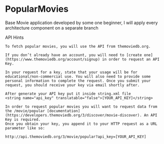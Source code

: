 # PopularMovies
Base Movie application developed by some one beginner, I will apply every architecture component on a separate branch

 API Hints

    To fetch popular movies, you will use the API from themoviedb.org.

    If you don’t already have an account, you will need to [create one](https://www.themoviedb.org/account/signup) in order to request an API Key. 
   
    In your request for a key, state that your usage will be for educational/non-commercial use. You will also need to provide some personal information to complete the request. Once you submit your request, you should receive your key via email shortly after.

    After generate your API key put it inside string.xml file 
    <string name="api_key" translatable="false">[YOUR_API_KEY]</string>
    
    In order to request popular movies you will want to request data from the /movie/popular [documentation](https://developers.themoviedb.org/3/discover/movie-discover). An API Key is required.
    Once you obtain your key, you append it to your HTTP request as a URL parameter like so:

    http://api.themoviedb.org/3/movie/popular?api_key=[YOUR_API_KEY]

   
